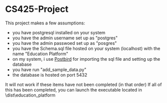 # CS425-Project

This project makes a few assumptions:

- you have postgresql installed on your system
- you have the admin username set up as "postgres"
- you have the admin passwoed set up as "posgres"
- you have the Schema.sql file hosted on your system (localhost) with the name "Education Platform"
- on my system, i use [Postbird](https://github.com/Paxa/postbird) for importing the sql file and setting up the database 
- you have run "add_sample_data.py"
- the database is hosted on port 5432

It will not work if these items have not been completed (in that order)
If all of this has been completed, you can launch the executable located in \dist\education_platform

